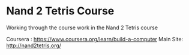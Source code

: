 # Nand 2 Tetris Course

Working through the course work in the Nand 2 Tetris course

Coursera : https://www.coursera.org/learn/build-a-computer
Main Site: http://nand2tetris.org/
